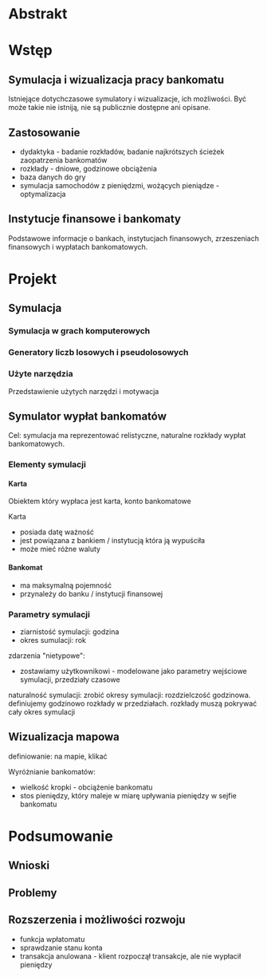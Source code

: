 # Abstrakt

# Wstęp

## Symulacja i wizualizacja pracy bankomatu

Istniejące dotychczasowe symulatory i wizualizacje, ich możliwości. Być może takie nie istniją, nie są publicznie dostępne ani opisane. 

## Zastosowanie

 - dydaktyka - badanie rozkładów, badanie najkrótszych ścieżek zaopatrzenia bankomatów
 - rozkłady - dniowe, godzinowe obciążenia
 - baza danych do gry
 - symulacja samochodów z pieniędzmi, wożących pieniądze - optymalizacja

## Instytucje finansowe i bankomaty

Podstawowe informacje o bankach, instytucjach finansowych, zrzeszeniach finansowych i wypłatach bankomatowych.

# Projekt

## Symulacja

### Symulacja w grach komputerowych

### Generatory liczb losowych i pseudolosowych

### Użyte narzędzia

Przedstawienie użytych narzędzi i motywacja

## Symulator wypłat bankomatów

Cel: symulacja ma reprezentować relistyczne, naturalne rozkłady wypłat bankomatowych.

### Elementy symulacji

#### Karta

Obiektem który wypłaca jest karta, konto bankomatowe

Karta
 - posiada datę ważność
 - jest powiązana z bankiem / instytucją która ją wypuściła
 - może mieć różne waluty

 #### Bankomat

 - ma maksymalną pojemność
 - przynależy do banku / instytucji finansowej

### Parametry symulacji

 - ziarnistość symulacji: godzina
 - okres sumulacji: rok

zdarzenia "nietypowe":
- zostawiamy użytkownikowi - modelowane jako parametry wejściowe symulacji, przedziały czasowe

naturalność symulacji: zrobić okresy symulacji: rozdzielczość godzinowa. definiujemy godzinowo rozkłady w przedziałach. rozkłady muszą pokrywać cały okres symulacji


## Wizualizacja mapowa

definiowanie: na mapie, klikać

Wyróżnianie bankomatów:
 - wielkość kropki - obciążenie bankomatu
 - stos pieniędzy, który maleje w miarę upływania pieniędzy w sejfie bankomatu


# Podsumowanie

## Wnioski

## Problemy

## Rozszerzenia i możliwości rozwoju

 - funkcja wpłatomatu
 - sprawdzanie stanu konta
 - transakcja anulowana - klient rozpoczął transakcje, ale nie wypłacił pieniędzy
